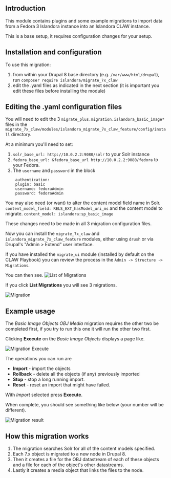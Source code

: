 ## Introduction
This module contains plugins and some example migrations to import data from a Fedora 3 Islandora instance
into an Islandora CLAW instance.

This is a base setup, it requires configuration changes for your setup.

## Installation and configuration
To use this migration:

1. from within your Drupal 8 base directory (e.g. `/var/www/html/drupal`), run `composer require islandora/migrate_7x_claw`
1. edit the .yaml files as indicated in the next section (it is important you edit these files before installing the module)

## Editing the .yaml configuration files

You will need to edit the 3 `migrate_plus.migration.islandora_basic_image*` files in the `migrate_7x_claw/modules/islandora_migrate_7x_claw_feature/config/install` directory.

At a minimum you'll need to set:
1. `solr_base_url: http://10.0.2.2:9080/solr` to your Solr instance
1. `fedora_base_url: &fedora_base_url http://10.0.2.2:9080/fedora` to your Fedora.
1. The `username` and `password` in the block 
   ```
    authentication:
    plugin: basic
    username: fedoraAdmin
    password: fedoraAdmin
   ```

You may also need (or want) to alter the content model field name in Solr.
`content_model_field: RELS_EXT_hasModel_uri_ms`
and the content model to migrate.
`content_model: islandora:sp_basic_image`

These changes need to be made in all 3 migration configuration files.

Now you can install the `migrate_7x_claw` and `islandora_migrate_7x_claw_feature` modules, either using `drush` or via Drupal's "Admin > Extend" user interface.

If you have installed the `migrate_ui` module (installed by default on the CLAW Playbook) you can review the process in the `Admin -> Structure -> Migrations`.

You can then see.
![List of Migrations](docs/images/migrations.jpg)

If you click **List Migrations** you will see 3 migrations.

![Migration](docs/images/migrate1.jpg)

## Example usage

The _Basic Image Objects OBJ Media_ migration requires the other two be completed first, if you try to run this one it 
will run the other two first.

Clicking **Execute** on the _Basic Image Objects_ displays a page like.

![Migration Execute](docs/images/migrate2.jpg)

The operations you can run are 
* **Import** - import the objects
* **Rollback** - delete all the objects (if any) previously imported
* **Stop** - stop a long running import.
* **Reset** - reset an import that might have failed.

With _Import_ selected press **Execute**.

When complete, you should see something like below (your number will be different).

![Migration result](docs/images/migrate_result1.jpg)

## How this migration works

1. The migration searches Solr for all of the content models specified.
1. Each 7.x object is migrated to a new node in Drupal 8.
1. Then it creates a file for the OBJ datastream of each of these objects and a file for each of the object's other datastreams.
1. Lastly it creates a media object that links the files to the node.
